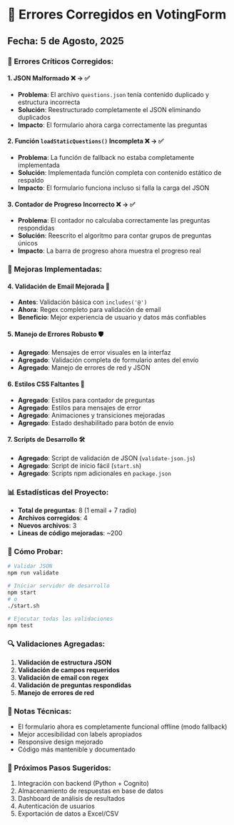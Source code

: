 # 🔧 Errores Corregidos en VotingForm

## Fecha: 5 de Agosto, 2025

### 🚨 Errores Críticos Corregidos:

#### 1. **JSON Malformado** ❌ → ✅
- **Problema**: El archivo `questions.json` tenía contenido duplicado y estructura incorrecta
- **Solución**: Reestructurado completamente el JSON eliminando duplicados
- **Impacto**: El formulario ahora carga correctamente las preguntas

#### 2. **Función `loadStaticQuestions()` Incompleta** ❌ → ✅
- **Problema**: La función de fallback no estaba completamente implementada
- **Solución**: Implementada función completa con contenido estático de respaldo
- **Impacto**: El formulario funciona incluso si falla la carga del JSON

#### 3. **Contador de Progreso Incorrecto** ❌ → ✅
- **Problema**: El contador no calculaba correctamente las preguntas respondidas
- **Solución**: Reescrito el algoritmo para contar grupos de preguntas únicos
- **Impacto**: La barra de progreso ahora muestra el progreso real

### 🔧 Mejoras Implementadas:

#### 4. **Validación de Email Mejorada** 📧
- **Antes**: Validación básica con `includes('@')`
- **Ahora**: Regex completo para validación de email
- **Beneficio**: Mejor experiencia de usuario y datos más confiables

#### 5. **Manejo de Errores Robusto** 🛡️
- **Agregado**: Mensajes de error visuales en la interfaz
- **Agregado**: Validación completa de formulario antes del envío
- **Agregado**: Manejo de errores de red y JSON

#### 6. **Estilos CSS Faltantes** 🎨
- **Agregado**: Estilos para contador de preguntas
- **Agregado**: Estilos para mensajes de error
- **Agregado**: Animaciones y transiciones mejoradas
- **Agregado**: Estado deshabilitado para botón de envío

#### 7. **Scripts de Desarrollo** 🛠️
- **Agregado**: Script de validación de JSON (`validate-json.js`)
- **Agregado**: Script de inicio fácil (`start.sh`)
- **Agregado**: Scripts npm adicionales en `package.json`

### 📊 Estadísticas del Proyecto:

- **Total de preguntas**: 8 (1 email + 7 radio)
- **Archivos corregidos**: 4
- **Nuevos archivos**: 3
- **Líneas de código mejoradas**: ~200

### 🚀 Cómo Probar:

```bash
# Validar JSON
npm run validate

# Iniciar servidor de desarrollo
npm start
# o
./start.sh

# Ejecutar todas las validaciones
npm test
```

### 🔍 Validaciones Agregadas:

1. **Validación de estructura JSON**
2. **Validación de campos requeridos**
3. **Validación de email con regex**
4. **Validación de preguntas respondidas**
5. **Manejo de errores de red**

### 📝 Notas Técnicas:

- El formulario ahora es completamente funcional offline (modo fallback)
- Mejor accesibilidad con labels apropiados
- Responsive design mejorado
- Código más mantenible y documentado

### 🎯 Próximos Pasos Sugeridos:

1. Integración con backend (Python + Cognito)
2. Almacenamiento de respuestas en base de datos
3. Dashboard de análisis de resultados
4. Autenticación de usuarios
5. Exportación de datos a Excel/CSV

